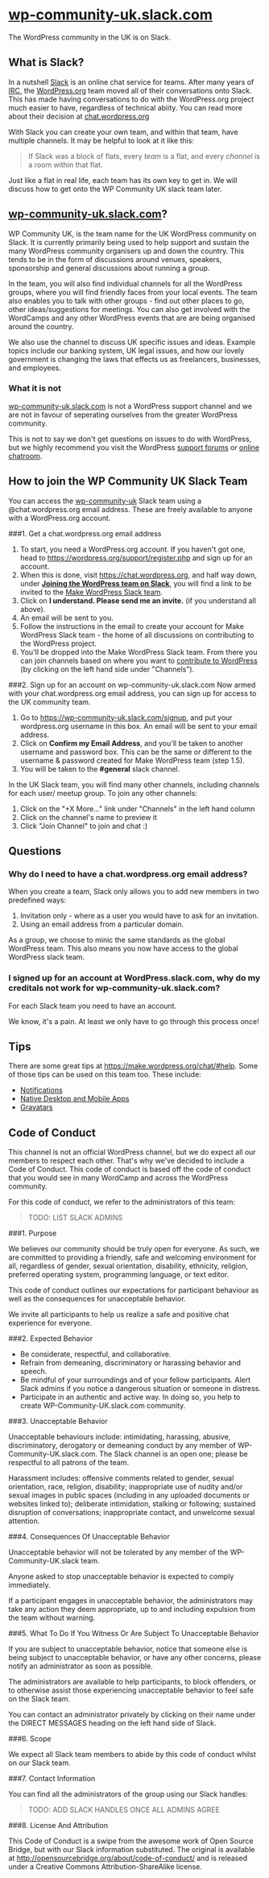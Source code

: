 # [wp-community-uk.slack.com](http://wp-community-uk.slack.com)

The WordPress community in the UK is on Slack. 

## What is Slack?
In a nutshell [Slack](https://slack.com/) is an online chat service for teams. After many years of [IRC](https://en.wikipedia.org/wiki/Internet_Relay_Chat), the [WordPress.org](http://WordPress.org) team moved all of their conversations onto Slack. This has made having conversations to do with the WordPress.org project much easier to have, regardless of technical abiity. You can read more about their decision at [chat.wordpress.org](http://chat.wordpress.org)

With Slack you can create your own team, and within that team, have multiple channels. It may be helpful to look at it like this:

>If Slack was a block of flats, every *team* is a flat, and every *channel* is a room within that flat.

Just like a flat in real life, each team has its own key to get in. We will discuss how to get onto the WP Community UK slack team later. 

## [wp-community-uk.slack.com](http://wp-community-uk.slack.com)?
WP Community UK, is the team name for the UK WordPress community on Slack. It is currently primarily being used to help support and sustain the many WordPress community organisers up and down the country. This tends to be in the form of discussions around venues, speakers, sponsorship and general discussions about running a group.

In the team, you will also find individual channels for all the WordPress groups, where you will find friendly faces from your local events. The team also enables you to talk with other groups - find out other places to go, other ideas/suggestions for meetings. You can also get involved with the WordCamps and any other WordPress events that are are being organised around the country.

We also use the channel to discuss UK specific issues and ideas. Example topics include our  banking system, UK legal issues, and how our lovely government is changing the laws that effects us as freelancers, businesses, and employees. 

### What it is not
[wp-community-uk.slack.com](http://wp-community-uk.slack.com) is not a WordPress support channel and we are not in favour of seperating ourselves from the greater WordPress community. 

This is not to say we don't get questions on issues to do with WordPress, but we highly recommend you visit the WordPress [support forums](https://wordpress.org/support/) or [online chatroom](https://webchat.freenode.net/?channels=wordpress).

## How to join the WP Community UK Slack Team

You can access the [wp-community-uk](http://wp-community-uk.slack.com) Slack team using a @chat.wordpress.org email address. These are freely available to anyone with a WordPress.org account. 

###1. Get a chat.wordpress.org email address
1.	To start, you need a WordPress.org account. If you haven't got one, head to https://wordpress.org/support/register.php and sign up for an account.
2.	When this is done, visit https://chat.wordpress.org, and half way down, under **[Joining the WordPress team on Slack](https://make.wordpress.org/chat/#join)**, you will find a link to be invited to the [Make WordPress Slack team](https://WordPress.slack.com). 
3.	Click on **I understand. Please send me an invite.** (if you understand all above).
4.	An email will be sent to you. 
5.	Follow the instructions in the email to create your account for Make WordPress Slack team - the home of all discussions on contributing to the WordPress project. 
6.	You'll be dropped into the Make WordPress Slack team. From there you can join channels based on where you want to [contribute to WordPress](https://make.wordpress.org) (by clicking on the left hand side under "Channels").

###2. Sign up for an account on wp-community-uk.slack.com
Now armed with your chat.wordpress.org email address, you can sign up for access to the UK community team.

1.	Go to https://wp-community-uk.slack.com/signup, and put your wordpress.org username in this box. An email will be sent to your email address.
2.	Click on **Confirm my Email Address**, and you'll be taken to another username and password box. This can be the same or different to the username & password created for Make WordPress team (step 1.5).
3.	You will be taken to the **#general** slack channel. 

In the UK Slack team, you will find many other channels, including channels for each user/ meetup group. To join any other channels:

1.	Click on the "+X More..." link under "Channels" in the left hand column
2.	Click on the channel's name to preview it
3.	Click "Join Channel" to join and chat :)

## Questions
### Why do I need to have a chat.wordpress.org email address?
When you create a team, Slack only allows you to add new members in two predefined ways:

1. Invitation only - where as a user you would have to ask for an invitation.
2. Using an email address from a particular domain.

As a group, we choose to minic the same standards as the global WordPress team. This also means you now have access to the global WordPress slack team. 

### I signed up for an account at WordPress.slack.com, why do my creditals not work for wp-community-uk.slack.com?
For each Slack team you need to have an account. 

We know, it's a pain. At least we only have to go through this process once! 

## Tips
There are some great tips at https://make.wordpress.org/chat/#help. Some of those tips can be used on this team too. These include: 
- [Notifications](https://make.wordpress.org/chat#notifications)
- [Native Desktop and Mobile Apps](https://make.wordpress.org/chat#apps)
- [Gravatars](https://make.wordpress.org/chat#gravatars)

## Code of Conduct

This channel is not an official WordPress channel, but we do expect all our members to respect each other. That's why we've decided to include a Code of Conduct. This code of conduct is based off the code of conduct that you would see in many WordCamp and across the WordPress community.

For this code of conduct, we refer to the administrators of this team:

>TODO: LIST SLACK ADMINS

###1. Purpose

We believes our community should be truly open for everyone. As such, we are committed to providing a friendly, safe and welcoming environment for all, regardless of gender, sexual orientation, disability, ethnicity, religion, preferred operating system, programming language, or text editor.

This code of conduct outlines our expectations for participant behaviour as well as the consequences for unacceptable behavior.

We invite all participants to help us realize a safe and positive chat experience for everyone.

###2. Expected Behavior

- Be considerate, respectful, and collaborative.
- Refrain from demeaning, discriminatory or harassing behavior and speech.
- Be mindful of your surroundings and of your fellow participants. Alert Slack admins if you notice a dangerous situation or someone in distress.
- Participate in an authentic and active way. In doing so, you help to create WP-Community-UK.slack.com community.

###3. Unacceptable Behavior

Unacceptable behaviours include: intimidating, harassing, abusive, discriminatory, derogatory or demeaning conduct by any member of WP-Community-UK.slack.com. The Slack channel is an open one; please be respectful to all patrons of the team.

Harassment includes: offensive comments related to gender, sexual orientation, race, religion, disability; inappropriate use of nudity and/or sexual images in public spaces (including in any uploaded documents or websites linked to); deliberate intimidation, stalking or following; sustained disruption of conversations; inappropriate contact, and unwelcome sexual attention.

###4. Consequences Of Unacceptable Behavior

Unacceptable behavior will not be tolerated by any member of the WP-Community-UK.slack team.

Anyone asked to stop unacceptable behavior is expected to comply immediately.

If a participant engages in unacceptable behavior, the administrators may take any action they deem appropriate, up to and including expulsion from the team without warning.

###5. What To Do If You Witness Or Are Subject To Unacceptable Behavior

If you are subject to unacceptable behavior, notice that someone else is being subject to unacceptable behavior, or have any other concerns, please notify an administrator as soon as possible.

The administrators are available to help participants, to block offenders, or to otherwise assist those experiencing unacceptable behavior to feel safe on the Slack team.

You can contact an administrator privately by clicking on their name under the DIRECT MESSAGES heading on the left hand side of Slack.

###6. Scope

We expect all Slack team members to abide by this code of conduct whilst on our Slack team.

###7. Contact Information

You can find all the administrators of the group using our Slack handles:

>TODO: ADD SLACK HANDLES ONCE ALL ADMINS AGREE

###8. License And Attribution

This Code of Conduct is a swipe from the awesome work of Open Source Bridge, but with our Slack information substituted. The original is available at http://opensourcebridge.org/about/code-of-conduct/ and is released under a Creative Commons Attribution-ShareAlike license.

